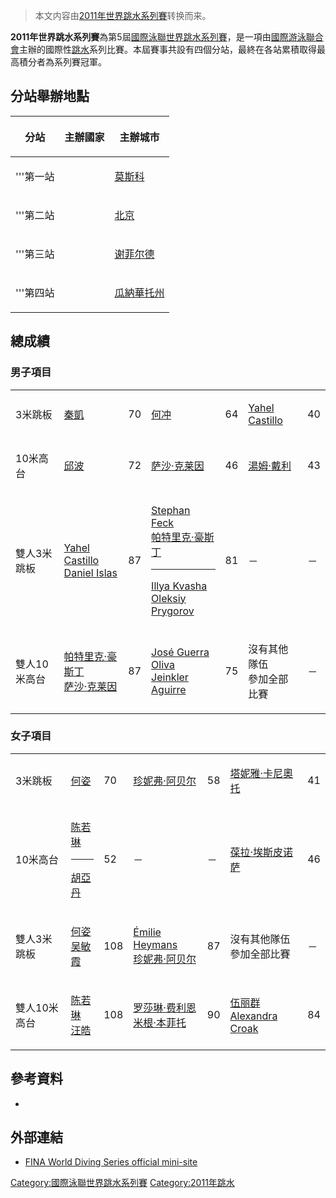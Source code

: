 > 本文内容由[2011年世界跳水系列賽](https://zh.wikipedia.org/wiki/2011年世界跳水系列賽)转换而来。


**2011年世界跳水系列賽**為第5屆[國際泳聯世界跳水系列賽](../Page/國際泳聯世界跳水系列賽.md "wikilink")，是一項由[國際游泳聯合會](../Page/國際游泳聯合會.md "wikilink")主辦的國際性[跳水](../Page/跳水.md "wikilink")系列比賽。本屆賽事共設有四個分站，最終在各站累積取得最高積分者為系列賽冠軍。

## 分站舉辦地點

<table>
<thead>
<tr class="header">
<th><p>分站</p></th>
<th><p>主辦國家</p></th>
<th><p>主辦城市</p></th>
</tr>
</thead>
<tbody>
<tr class="odd">
<td><p>'''第一站</p></td>
<td></td>
<td><p><a href="../Page/莫斯科.md" title="wikilink">莫斯科</a></p></td>
</tr>
<tr class="even">
<td><p>'''第二站</p></td>
<td></td>
<td><p><a href="https://zh.wikipedia.org/wiki/北京" title="wikilink">北京</a></p></td>
</tr>
<tr class="odd">
<td><p>'''第三站</p></td>
<td></td>
<td><p><a href="../Page/谢菲尔德.md" title="wikilink">谢菲尔德</a></p></td>
</tr>
<tr class="even">
<td><p>'''第四站</p></td>
<td></td>
<td><p><a href="../Page/瓜納華托州.md" title="wikilink">瓜納華托州</a></p></td>
</tr>
</tbody>
</table>

## 總成績

### 男子項目

<table>
<tbody>
<tr class="odd">
<td><p>3米跳板</p></td>
<td><p><a href="../Page/秦凱.md" title="wikilink">秦凱</a></p></td>
<td><p>70</p></td>
<td><p><a href="../Page/何冲.md" title="wikilink">何冲</a></p></td>
<td><p>64</p></td>
<td><p><a href="https://zh.wikipedia.org/wiki/Yahel_Castillo" title="wikilink">Yahel Castillo</a></p></td>
<td><p>40</p></td>
</tr>
<tr class="even">
<td><p>10米高台</p></td>
<td><p><a href="../Page/邱波.md" title="wikilink">邱波</a></p></td>
<td><p>72</p></td>
<td><p><a href="../Page/萨沙·克莱因.md" title="wikilink">萨沙·克莱因</a></p></td>
<td><p>46</p></td>
<td><p><a href="../Page/湯姆·戴利.md" title="wikilink">湯姆·戴利</a></p></td>
<td><p>43</p></td>
</tr>
<tr class="odd">
<td><p>雙人3米跳板</p></td>
<td><p><a href="https://zh.wikipedia.org/wiki/Yahel_Castillo" title="wikilink">Yahel Castillo</a><br />
 <a href="https://zh.wikipedia.org/wiki/Daniel_Islas" title="wikilink">Daniel Islas</a></p></td>
<td><p>87</p></td>
<td><p><a href="https://zh.wikipedia.org/wiki/Stephan_Feck" title="wikilink">Stephan Feck</a><br />
 <a href="../Page/帕特里克·豪斯丁.md" title="wikilink">帕特里克·豪斯丁</a></p>
<hr/>
<p><a href="https://zh.wikipedia.org/wiki/Illya_Kvasha" title="wikilink">Illya Kvasha</a><br />
 <a href="https://zh.wikipedia.org/wiki/Oleksiy_Prygorov" title="wikilink">Oleksiy Prygorov</a></p></td>
<td><p>81</p></td>
<td><p>－</p></td>
<td><p>－</p></td>
</tr>
<tr class="even">
<td><p>雙人10米高台</p></td>
<td><p><a href="../Page/帕特里克·豪斯丁.md" title="wikilink">帕特里克·豪斯丁</a><br />
 <a href="../Page/萨沙·克莱因.md" title="wikilink">萨沙·克莱因</a></p></td>
<td><p>87</p></td>
<td><p><a href="https://zh.wikipedia.org/wiki/José_Guerra_Oliva" title="wikilink">José Guerra Oliva</a><br />
 <a href="https://zh.wikipedia.org/wiki/Jeinkler_Aguirre" title="wikilink">Jeinkler Aguirre</a></p></td>
<td><p>75</p></td>
<td><p>沒有其他隊伍<br />
參加全部比賽</p></td>
<td><p>－</p></td>
</tr>
</tbody>
</table>

### 女子項目

<table>
<tbody>
<tr class="odd">
<td><p>3米跳板</p></td>
<td><p><a href="../Page/何姿.md" title="wikilink">何姿</a></p></td>
<td><p>70</p></td>
<td><p><a href="../Page/珍妮弗·阿贝尔.md" title="wikilink">珍妮弗·阿贝尔</a></p></td>
<td><p>58</p></td>
<td><p><a href="https://zh.wikipedia.org/wiki/塔妮雅·卡尼奧托" title="wikilink">塔妮雅·卡尼奧托</a></p></td>
<td><p>41</p></td>
</tr>
<tr class="even">
<td><p>10米高台</p></td>
<td><p><a href="../Page/陈若琳.md" title="wikilink">陈若琳</a></p>
<hr/>
<p><a href="../Page/胡亞丹.md" title="wikilink">胡亞丹</a></p></td>
<td><p>52</p></td>
<td><p>－</p></td>
<td><p>－</p></td>
<td><p><a href="../Page/葆拉·埃斯皮诺萨.md" title="wikilink">葆拉·埃斯皮诺萨</a></p></td>
<td><p>46</p></td>
</tr>
<tr class="odd">
<td><p>雙人3米跳板</p></td>
<td><p><a href="../Page/何姿.md" title="wikilink">何姿</a><br />
 <a href="../Page/吴敏霞.md" title="wikilink">吴敏霞</a></p></td>
<td><p>108</p></td>
<td><p><a href="https://zh.wikipedia.org/wiki/Émilie_Heymans" title="wikilink">Émilie Heymans</a><br />
 <a href="../Page/珍妮弗·阿贝尔.md" title="wikilink">珍妮弗·阿贝尔</a></p></td>
<td><p>87</p></td>
<td><p>沒有其他隊伍<br />
參加全部比賽</p></td>
<td><p>－</p></td>
</tr>
<tr class="even">
<td><p>雙人10米高台</p></td>
<td><p><a href="../Page/陈若琳.md" title="wikilink">陈若琳</a><br />
 <a href="../Page/汪皓.md" title="wikilink">汪皓</a></p></td>
<td><p>108</p></td>
<td><p><a href="../Page/罗莎琳·费利恩.md" title="wikilink">罗莎琳·费利恩</a><br />
 <a href="../Page/米根·本菲托.md" title="wikilink">米根·本菲托</a></p></td>
<td><p>90</p></td>
<td><p><a href="../Page/伍丽群.md" title="wikilink">伍丽群</a><br />
 <a href="https://zh.wikipedia.org/wiki/Alexandra_Croak" title="wikilink">Alexandra Croak</a></p></td>
<td><p>84</p></td>
</tr>
</tbody>
</table>

## 參考資料

  -
## 外部連結

  - [FINA World Diving Series official mini-site](https://web.archive.org/web/20150819032006/http://www.fina.org/project/index.php?option=com_content&task=blogcategory&id=56&Itemid=313)

[Category:國際泳聯世界跳水系列賽](https://zh.wikipedia.org/wiki/Category:國際泳聯世界跳水系列賽 "wikilink") [Category:2011年跳水](https://zh.wikipedia.org/wiki/Category:2011年跳水 "wikilink")